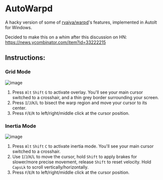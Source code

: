 # AutoWarpd
A hacky version of some of [rvaiya/warpd](https://github.com/rvaiya/warpd)'s features, implemented in AutoIt for Windows. 

Decided to make this on a whim after this discussion on HN: https://news.ycombinator.com/item?id=33222215

## Instructions:

### Grid Mode
![image](https://user-images.githubusercontent.com/98432183/196675614-28eff1a1-c074-48a5-9ebe-ae8bf969e853.png)

1. Press `Alt` `Shift` `G` to activate overlay. You'll see your main cursor switched to a crosshair, and a thin grey border surrounding your screen.
2. Press `I`/`J`/`K`/`L` to bisect the warp region and move your cursor to its center.
3. Press `F`/`E`/`R` to left/right/middle click at the cursor position.

### Inertia Mode
![image](https://user-images.githubusercontent.com/98432183/196675010-b380b898-6e97-4aa9-baf4-c35e0fb185fe.png)

1. Press `Alt` `Shift` `C` to activate inertia mode. You'll see your main cursor switched to a crosshair.
2. Use `I`/`J`/`K`/`L` to move the cursor, hold `Shift` to apply brakes for slower/more precise movement, release `Shift` to reset velocity. Hold `CapsLk` to scroll vertically/horizontally.
3. Press `F`/`E`/`R` to left/right/middle click at the cursor position.
